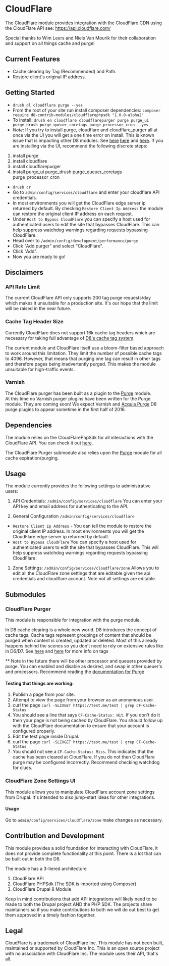 # CloudFlare
The CloudFlare module provides integration with the CloudFlare CDN using the CloudFlare API see: https://api.cloudflare.com/


Special thanks to Wim Leers and Niels Van Mourik for their collaboration and support on all things cache and purge!

## Current Features
- Cache clearing by Tag (Recommended) and Path.
- Restore client's original IP address.

## Getting Started
- `drush dl cloudflare purge --yes`
-  From the root of your site run install composer dependencies:
   `composer require d8-contrib-modules/cloudflarephpsdk "1.0.0-alpha2"`
- To install: `drush en cloudflare cloudflarepurger purge purge_ui purge_drush purge_queuer_coretags purge_processor_cron --yes`
- *Note*: If you try to install purge, cloudflare and cloudflare_purger all at once via the UI you will get a one time error on install.  This is known issue that is impacting other D8 modules. See
 [here](https://www.drupal.org/node/1387438)
 [here](https://www.drupal.org/node/2315801) and [here](https://www.drupal.org/node/2638320). If you are installing via the UI, recommend the following discrete steps:
 1. install purge
 1. install cloudflare
 1. install cloudflarepurger
 1. install purge_ui purge_drush purge_queuer_coretags purge_processor_cron
- `drush cr`
- Go to `admin/config/services/cloudflare` and enter your cloudflare API credentials.
- In most environments you will get the CloudFlare edge server ip returned by default. By checking `Restore Client Ip Address` the module can restore the original client IP address on each request.
- Under `Host to Bypass CloudFlare` you can specify a host used for authenticated users to edit the site that bypasses CloudFlare.  This can help suppress watchdog warnings regarding requests bypassing CloudFlare.
- Head over to `/admin/config/development/performance/purge`
- Click "Add purger" and select "CloudFlare".
- Click "Add".
- Now you are ready to go!

## Disclaimers

### API Rate Limit
The current CloudFlare API only supports 200 tag purge requests/day which makes it unsuitable for a production site.  It's our hope that the limit will be raised in the near future.

### Cache Tag Header Size
Currently CloudFlare does not support 16k cache tag headers which are necessary for taking full advantage of [D8's cache tag system](https://www.drupal.org/developing/api/8/cache/tags).

The current module and CloudFlare itself use a bloom-filter based approach to work around this limitation. They limit the number of possible cache tags to 4096. However, that means that purging one tag can result in other tags and therefore pages being inadvertently purged.  This makes the module unsuitable for high-traffic events.


### Varnish
The CloudFlare purger has been built as a plugin to the [Purge](https://www.drupal.org/project/purge) module.  
At this time no Varnish purger plugins have been written for the Purge module. They are coming soon! We expect Varnish and [Acquia Purge](https://www.drupal.org/project/acquia_purge) D8 purge plugins to appear sometime in the first half of 2016.


## Dependencies
The module relies on the CloudFlarePhpSdk for all interactions with the
CloudFlare API.  You can check it out [here](https://github.com/d8-contrib-modules/cloudflarephpsdk).

The CloudFlare Purger submodule also relies upon the [Purge](https://www.drupal.org/project/purge) module for all cache expiration/purging.

## Usage
The module currently provides the following settings to administrative users:

1. API Credentials:  `/admin/config/services/cloudflare`
You can enter your API key and email address for authenticating to the API.

1. General Configuration
`/admin/config/services/cloudflare`
 - `Restore Client Ip Address` - You can tell the module to restore the original client IP address. In most environments you will get the CloudFlare edge server ip returned by default.
 - `Host to Bypass CloudFlare` You can specify a host used for authenticated users to edit the site that bypasses CloudFlare.
This will help suppress watchdog warnings regarding requests bypassing CloudFlare.

1. Zone Settings: `/admin/config/services/cloudflare/zone`
Allows you to edit all the CloudFlare zone settings that are editable given the
api credentials and cloudflare account.  Note not all settings are editable.



## Submodules
### CloudFlare Purger
This module is responsible for integration with the purge module.

In D8 cache clearing is a whole new world.
D8 introduces the concept of cache tags.  Cache tags represent groupings of content that should be purged when content is created, updated or deleted. Most of this already happens behind the scenes so you don't need to rely on extensive rules like in D6/D7. See [here](https://www.drupal.org/developing/api/8/cache/tags) and [here](http://buytaert.net/making-drupal-8-fly) for more info on tags

  ** Note in the future there will be other processor and queuers provided by purge.  You can enabled and disable as desired, and swap in other queuer's and processors.  Recommend reading the [documentation for Purge](https://www.drupal.org/project/purge)

#### Testing that things are working:
1. Publish a page from your site.
1. Attempt to view the page from your browser as an anonymous user.
1. curl the page `curl -SLIXGET https://test.me/test | grep CF-Cache-Status`
1. You should see a line that says `CF-Cache-Status: Hit`.  If you don't do it then your page is not being cached by CloudFlare. You should follow up with the CloudFlare documentation to ensure that your account is configured properly.
1. Edit the test page inside Drupal.
1. curl the page `curl -SLIXGET https://test.me/test | grep CF-Cache-Status`
1. You should not see a `CF-Cache-Status: Miss`.  This indicates that the cache has been cleared at CloudFlare.  If you do not then CloudFlare purge may be configured incorrectly.  Recommend checking watchdog for clues.


### CloudFlare Zone Settings UI
This module allows you to manipulate CloudFlare account zone settings from Drupal.  It's intended to also jump-start ideas for
other integrations.  

#### Usage
Go to `admin/config/services/cloudflare/zone` make changes as necessary.



## Contribution and Development
This module provides a solid foundation for interacting with CloudFlare, it
does not provide complete functionality at this point.  There is a lot that can
be built out in both the D8.  


The module has a 3-tiered architecture

1. CloudFlare API
1. CloudFlare PHPSdk  (The SDK is imported using Composer)
1. CloudFlare Drupal 8 Module

Keep in mind contributions that add API integrations will likely need to be made to both the Drupal
project AND the PHP SDK.  The projects share maintainers so if you make
contributions to both we will do out best to get them approved in a timely
fashion together.

## Legal
CloudFlare is a trademark of CloudFlare Inc.  This module has not been built,
maintained or supported by CloudFlare Inc.  This is an open source project with
no association with CloudFlare Inc.  The module uses their API, that's all.
